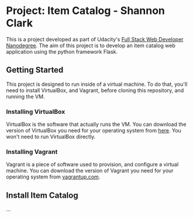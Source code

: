 # Project: Item Catalog - Shannon Clark

This is a project developed as part of Udacity's [Full Stack Web Developer Nanodegree](https://www.udacity.com/course/full-stack-web-developer-nanodegree--nd004). The aim of this project is to develop an item catalog web application using the python framework Flask.

## Getting Started
This project is designed to run inside of a virtual machine. To do that, you'll need to install VirtualBox, and Vagrant, before cloning this repository, and running the VM.

### Installing VirtualBox
VirtualBox is the software that actually runs the VM. You can download the version of VirtualBox you need for your operating system from [here](https://www.virtualbox.org/wiki/Downloads). You won't need to run VirtualBox directly.

### Installing Vagrant
Vagrant is a piece of software used to provision, and configure a virtual machine. You can download the version of Vagrant you need for your operating system from [vagrantup.com](https://www.vagrantup.com/downloads.html).

## Install Item Catalog
...
